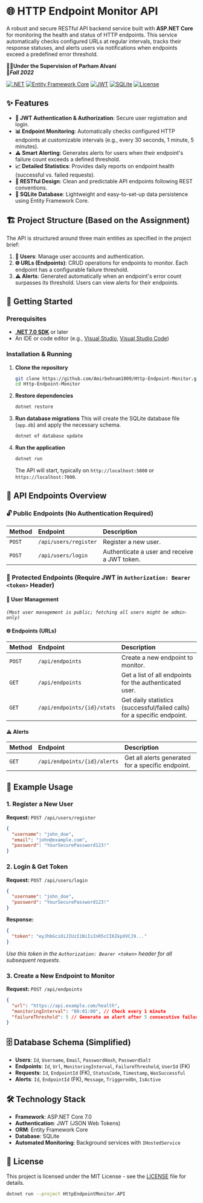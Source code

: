 # 🌐 HTTP Endpoint Monitor API

A robust and secure RESTful API backend service built with **ASP.NET Core** for monitoring the health and status of HTTP endpoints. This service automatically checks configured URLs at regular intervals, tracks their response statuses, and alerts users via notifications when endpoints exceed a predefined error threshold.

👨‍🏫**Under the Supervision of Parham Alvani**  
🍂***Fall 2022***

[![.NET](https://img.shields.io/badge/.NET-7.0-512BD4?logo=dotnet)](https://dotnet.microsoft.com/)
[![Entity Framework Core](https://img.shields.io/badge/EF_Core-7.0-512BD4)](https://docs.microsoft.com/ef/core/)
[![JWT](https://img.shields.io/badge/JWT-Authentication-orange)](https://jwt.io/)
[![SQLite](https://img.shields.io/badge/Database-SQLite-003B57?logo=sqlite)](https://sqlite.org/)
[![License](https://img.shields.io/badge/License-MIT-green.svg)](LICENSE)


## ✨ Features

- **🔐 JWT Authentication & Authorization**: Secure user registration and login.
- **📊 Endpoint Monitoring**: Automatically checks configured HTTP endpoints at customizable intervals (e.g., every 30 seconds, 1 minute, 5 minutes).
- **⚠️ Smart Alerting**: Generates alerts for users when their endpoint's failure count exceeds a defined threshold.
- **📈 Detailed Statistics**: Provides daily reports on endpoint health (successful vs. failed requests).
- **🧾 RESTful Design**: Clean and predictable API endpoints following REST conventions.
- **💾 SQLite Database**: Lightweight and easy-to-set-up data persistence using Entity Framework Core.

## 🏗️ Project Structure (Based on the Assignment)

The API is structured around three main entities as specified in the project brief:

1.  **👥 Users**: Manage user accounts and authentication.
2.  **🌐 URLs (Endpoints)**: CRUD operations for endpoints to monitor. Each endpoint has a configurable failure threshold.
3.  **⚠️ Alerts**: Generated automatically when an endpoint's error count surpasses its threshold. Users can view alerts for their endpoints.

## 🚀 Getting Started

### Prerequisites

- **[.NET 7.0 SDK](https://dotnet.microsoft.com/download/dotnet/7.0)** or later
- An IDE or code editor (e.g., [Visual Studio](https://visualstudio.microsoft.com/), [Visual Studio Code](https://code.visualstudio.com/))

### Installation & Running

1.  **Clone the repository**
    ```bash
    git clone https://github.com/Amirbehnam1009/Http-Endpoint-Monitor.git
    cd Http-Endpoint-Monitor
    ```

2.  **Restore dependencies**
    ```bash
    dotnet restore
    ```

3.  **Run database migrations**
    This will create the SQLite database file (`app.db`) and apply the necessary schema.
    ```bash
    dotnet ef database update
    ```

4.  **Run the application**
    ```bash
    dotnet run
    ```
    The API will start, typically on `http://localhost:5000` or `https://localhost:7000`.

## 📡 API Endpoints Overview

### 🔓 Public Endpoints (No Authentication Required)

| Method | Endpoint | Description |
| :--- | :--- | :--- |
| `POST` | `/api/users/register` | Register a new user. |
| `POST` | `/api/users/login` | Authenticate a user and receive a JWT token. |

### 🔐 Protected Endpoints (Require JWT in `Authorization: Bearer <token>` Header)

#### 👥 User Management
*`(Most user management is public; fetching all users might be admin-only)`*

#### 🌐 Endpoints (URLs)
| Method | Endpoint | Description |
| :--- | :--- | :--- |
| `POST` | `/api/endpoints` | Create a new endpoint to monitor. |
| `GET` | `/api/endpoints` | Get a list of all endpoints for the authenticated user. |
| `GET` | `/api/endpoints/{id}/stats` | Get daily statistics (successful/failed calls) for a specific endpoint. |

#### ⚠️ Alerts
| Method | Endpoint | Description |
| :--- | :--- | :--- |
| `GET` | `/api/endpoints/{id}/alerts` | Get all alerts generated for a specific endpoint. |

## 🧪 Example Usage

### 1. Register a New User
**Request:** `POST /api/users/register`
```json
{
  "username": "john_doe",
  "email": "john@example.com",
  "password": "YourSecurePassword123!"
}
```

### 2. Login & Get Token
**Request:** `POST /api/users/login`
```json
{
  "username": "john_doe",
  "password": "YourSecurePassword123!"
}
```
**Response:**
```json
{
  "token": "eyJhbGciOiJIUzI1NiIsInR5cCI6IkpXVCJ9..."
}
```
*Use this token in the `Authorization: Bearer <token>` header for all subsequent requests.*

### 3. Create a New Endpoint to Monitor
**Request:** `POST /api/endpoints`
```json
{
  "url": "https://api.example.com/health",
  "monitoringInterval": "00:01:00", // Check every 1 minute
  "failureThreshold": 5 // Generate an alert after 5 consecutive failures
}
```

## 🗄️ Database Schema (Simplified)

- **Users**: `Id`, `Username`, `Email`, `PasswordHash`, `PasswordSalt`
- **Endpoints**: `Id`, `Url`, `MonitoringInterval`, `FailureThreshold`, `UserId` (FK)
- **Requests**: `Id`, `EndpointId` (FK), `StatusCode`, `Timestamp`, `WasSuccessful`
- **Alerts**: `Id`, `EndpointId` (FK), `Message`, `TriggeredOn`, `IsActive`

## 🛠️ Technology Stack

- **Framework**: ASP.NET Core 7.0
- **Authentication**: JWT (JSON Web Tokens)
- **ORM**: Entity Framework Core
- **Database**: SQLite
- **Automated Monitoring**: Background services with `IHostedService`

## 📝 License

This project is licensed under the MIT License - see the [LICENSE](LICENSE) file for details.


``` bash
dotnet run --project HttpEndpointMonitor.API
```
